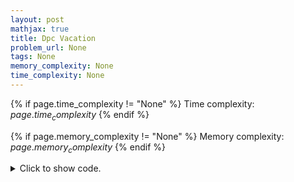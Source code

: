 ```yaml
---
layout: post
mathjax: true
title: Dpc Vacation
problem_url: None
tags: None
memory_complexity: None
time_complexity: None
---
```




{% if page.time_complexity != "None" %}
Time complexity: ${{ page.time_complexity }}$
{% endif %}

{% if page.memory_complexity != "None" %}
Memory complexity: ${{ page.memory_complexity }}$
{% endif %}

<details>
<summary>
<p style="display:inline">Click to show code.</p>
</summary>
```cpp
{% raw %}
using namespace std;
const int NMAX = 1e5 + 11;
int n, abc[NMAX][3], mem[NMAX][3];
bool vis[NMAX][3];
int dp(int i, int p)
{
    int &ans = mem[i][p];
    if (i == n)
        return 0;
    if (vis[i][p])
        return mem[i][p];
    vis[i][p] = true;
    ans = INT_MIN;
    for (int j = 0; j < 3; ++j)
    {
        if (j == p)
            continue;
        ans = max(ans, dp(i + 1, j) + abc[i][j]);
    }
    return ans;
}
int main(void)
{
    cin >> n;
    for (int i = 0; i < n; ++i)
        for (int j = 0; j < 3; ++j)
            cin >> abc[i][j];
    cout << dp(0, -1) << endl;
    return 0;
}

{% endraw %}
```
</details>

